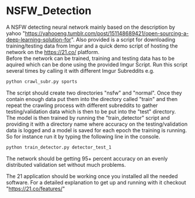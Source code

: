 # NSFW_Detection
A NSFW detecting neural network mainly based on the description by yahoo "https://yahooeng.tumblr.com/post/151148689421/open-sourcing-a-deep-learning-solution-for". Also provided is a script for downloading training/testing data from Imgur and a quick demo script of hosting the network on the https://21.co/ platform.  
Before the network can be trained, training and testing data has to be aquired which can be done using the provided Imgur Script. Run this script several times by calling it with different Imgur Subreddits e.g.  
```bash
python crawl_subr.py sports  
```
The script should create two directories "nsfw" and "normal". Once they contain enough data put them into the directory called "train" and then repeat the crawling process with different subreddits to gather testing/validation data which is then to be put into the "test" directory.  
The model is then trained by running the "train_detector" script and providing it with a directory name where accuracy on the testing/validation data is logged and a model is saved for each epoch the training is running.  
So for instance run it by typing the following line in the console.
```bash
python train_detector.py detector_test_1  
```  
The network should be getting 95+ percent accuracy on an evenly distributed validation set without much problems.  

The 21 application should be working once you installed all the needed software. For a detailed explanation to get up and running with it checkout "https://21.co/features/"
